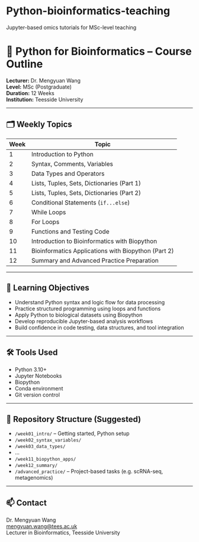 # Python-bioinformatics-teaching
Jupyter-based omics tutorials for MSc-level teaching
# 📘 Python for Bioinformatics – Course Outline

**Lecturer:** Dr. Mengyuan Wang  
**Level:** MSc (Postgraduate)  
**Duration:** 12 Weeks  
**Institution:** Teesside University  

---

## 🗂️ Weekly Topics

| Week | Topic |
|------|-------------------------------|
| 1    | Introduction to Python |
| 2    | Syntax, Comments, Variables |
| 3    | Data Types and Operators |
| 4    | Lists, Tuples, Sets, Dictionaries (Part 1) |
| 5    | Lists, Tuples, Sets, Dictionaries (Part 2) |
| 6    | Conditional Statements (`if...else`) |
| 7    | While Loops |
| 8    | For Loops |
| 9    | Functions and Testing Code |
| 10   | Introduction to Bioinformatics with Biopython |
| 11   | Bioinformatics Applications with Biopython (Part 2) |
| 12   | Summary and Advanced Practice Preparation |

---

## 🧠 Learning Objectives

- Understand Python syntax and logic flow for data processing  
- Practice structured programming using loops and functions  
- Apply Python to biological datasets using Biopython  
- Develop reproducible Jupyter-based analysis workflows  
- Build confidence in code testing, data structures, and tool integration

---

## 🛠️ Tools Used

- Python 3.10+  
- Jupyter Notebooks  
- Biopython  
- Conda environment  
- Git version control

---

## 📂 Repository Structure (Suggested)

- `/week01_intro/` – Getting started, Python setup  
- `/week02_syntax_variables/`  
- `/week03_data_types/`  
- ...  
- `/week11_biopython_apps/`  
- `/week12_summary/`  
- `/advanced_practice/` – Project-based tasks (e.g. scRNA-seq, metagenomics)

---

## 📫 Contact

Dr. Mengyuan Wang  
[mengyuan.wang@tees.ac.uk](mailto:mengyuan.wang@tees.ac.uk)  
Lecturer in Bioinformatics, Teesside University
